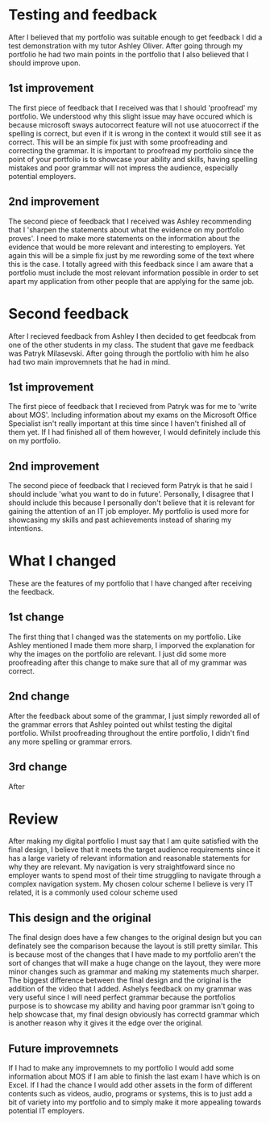 # Testing and feedback

After I believed that my portfolio was suitable enough to get feedback I did a test demonstration with my tutor Ashley Oliver. After going through my portfolio he had two main points in the portfolio that I also believed that I should improve upon.

## 1st improvement

The first piece of feedback that I received was that I should 'proofread' my portfolio. We understood why this slight issue may have occured which is because microsoft sways autocorrect feature will not use atuocorrect if the spelling is correct, but even if it is wrong in the context it would still see it as correct. This will be an simple fix just with some proofreading and correcting the grammar. It is important to proofread my portfolio since the point of your portfolio is to showcase your ability and skills, having spelling mistakes and poor grammar will not impress the audience, especially potential employers. 

## 2nd improvement

The second piece of feedback that I received was Ashley recommending that I 'sharpen the statements about what the evidence on my portfolio proves'. I need to make more statements on the information about the evidence that would be more relevant and interesting to employers. Yet again this will be a simple fix just by me rewording some of the text where this is the case. I totally agreed with this feedback since I am aware that a portfolio must include the most relevant information possible in order to set apart my application from other people that are applying for the same job.

# Second feedback

After I recieved feedback from Ashley I then decided to get feedbcak from one of the other students in my class. The student that gave me feedback was Patryk Milasevski. After going through the portfolio with him he also had two main improvemnets that he had in mind. 

## 1st improvement 

The first piece of feedback that I recieved from Patryk was for me to 'write about MOS'. Including information about my exams on the Microsoft Office Specialist isn't really important at this time since I haven't finished all of them yet. If I had finished all of them however, I would definitely include this on my portfolio.

## 2nd improvement

The second piece of feedback that I recieved form Patryk is that he said I should include 'what you want to do in future'. Personally, I disagree that I should include this because I personally don't believe that it is relevant for gaining the attention of an IT job employer. My portfolio is used more for showcasing my skills and past achievements instead of sharing my intentions. 

# What I changed

These are the features of my portfolio that I have changed after receiving the feedback. 

## 1st change

The first thing that I changed was the statements on my portfolio. Like Ashley mentioned I made them more sharp, I imporved the explanation for why the images on the portfolio are relevant. I just did some more proofreading after this change to make sure that all of my grammar was correct. 

## 2nd change 

After the feedback about some of the grammar, I just simply reworded all of the grammar errors that Ashley pointed out whilst testing the digital portfolio. Whilst proofreading throughout the entire portfolio, I didn't find any more spelling or grammar errors.

## 3rd change

After 

# Review

After making my digital portfolio I must say that I am quite satisfied with the final design, I believe that it meets the target audience requirements since it has a large variety of relevant information and reasonable statements for why they are relevant. My navigation is very straightfoward since no employer wants to spend most of their time struggling to navigate through a complex navigation system. My chosen colour scheme I believe is very IT related, it is a commonly used colour scheme used 

## This design and the original

The final design does have a few changes to the original design but you can definately see the comparison because the layout is still pretty similar. This is because most of the changes that I have made to my portfolio aren't the sort of changes that will make a huge change on the layout, they were more minor changes such as grammar and making my statements much sharper. The biggest difference between the final design and the original is the addition of the video that I added. Ashelys feedback on my grammar was very useful since I will need perfect grammar because the portfolios purpose is to showcase my ability and having poor grammar isn't going to help showcase that, my final design obviously has correctd grammar which is another reason why it gives it the edge over the original. 

## Future improvemnets

If I had to make any improvemnets to my portfolio I would add some information about MOS if I am able to finish the last exam I have which is on Excel. If I had the chance I would add other assets in the form of different contents such as videos, audio, programs or systems, this is to just add a bit of variety into my portfolio and to simply make it more appealing towards potential IT employers. 